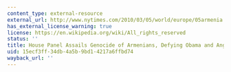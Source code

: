 ```yaml
---
content_type: external-resource
external_url: http://www.nytimes.com/2010/03/05/world/europe/05armenia.html?fta=y#
has_external_license_warning: true
license: https://en.wikipedia.org/wiki/All_rights_reserved
status: ''
title: House Panel Assails Genocide of Armenians, Defying Obama and Angering Turkey
uid: 15ecf3ff-34db-4a5b-9bd1-4217a6ffbd74
wayback_url: ''
---
```

